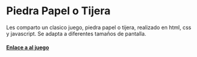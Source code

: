
# Piedra Papel o Tijera

Les comparto un clasico juego, piedra papel o tijera, realizado
en html, css y javascript. Se adapta a diferentes tamaños de pantalla.

#### [Enlace a al juego](https://egrigolatto.github.io/PiedraPapelTijera/)
